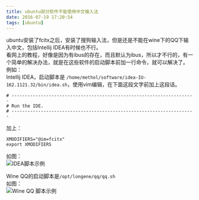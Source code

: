 ```yaml
---
title: ubuntu部分软件不能使用中文输入法
date: 2016-07-19 17:20:54
tags: [ubuntu]
---
```


ubuntu安装了fcitx之后，安装了搜狗输入法，但是还是不能在wine下的QQ下输入中文，包括Intellij IDEA有时候也不行。  
看网上的教程，好像是因为有ibus的存在，而且默认为ibus，所以才不行的，有一个简单的解决办法，就是在这些软件的启动脚本前加一行命令，就可以解决了。  
例如：  
Intellij IDEA，启动脚本是 `/home/methol/software/idea-IU-162.1121.32/bin/idea.sh`，使用vim编辑，在下面这段文字前加上这段话。
```
# ---------------------------------------------------------------------
# Run the IDE.
# ---------------------------------------------------------------------
```
加上：  
```
XMODIFIERS="@im=fcitx"
export XMODIFIERS
```
如图：  
![IDEA脚本示例](https://cdn.jsdelivr.net/gh/methol/pic@main/upic/20210418/214922-q6TJTM.png)  


Wine QQ的启动脚本是`/opt/longene/qq/qq.sh`  
如图：  
![Wine QQ 脚本示例](https://cdn.jsdelivr.net/gh/methol/pic@main/upic/20210418/214922-q6TJTM.png)  

  

